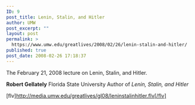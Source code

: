```yaml
---
ID: 9
post_title: Lenin, Stalin, and Hitler
author: UMW
post_excerpt: ""
layout: post
permalink: >
  https://www.umw.edu/greatlives/2008/02/26/lenin-stalin-and-hitler/
published: true
post_date: 2008-02-26 17:18:37
---
```

The February 21, 2008 lecture on Lenin, Stalin, and Hitler.

<strong>Robert Gellately</strong>
Florida State University
Author of <em>Lenin, Stalin, and Hitler</em>

[flv]http://media.umw.edu/greatlives/gl08/leninstalinhitler.flv[/flv]